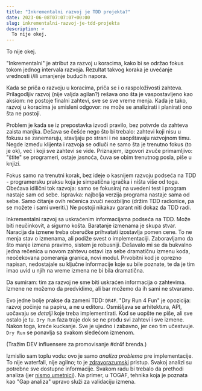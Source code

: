 ```yaml
---
title: "Inkrementalni razvoj je TDD projekta?"
date: 2023-06-08T07:07:07+00:00
slug: inkrementalni-razvoj-je-tdd-projekta
description: >
  To nije okej.
---
```


To nije okej.

"Inkrementalni" je atribut za razvoj u koracima, kako bi se održao fokus tokom jednog intervala razvoja. Rezultat takvog koraka je uvećanje vrednosti i/ili umanjenje budućih napora.

Kada se priča o razvoju u koracima, priča se i o raspoloživosti zahteva. Prilagodljiv razvoj (nije valjda agilan?) rešava ono šta je vaspostavljeno kao aksiom: ne postoje finalni zahtevi, sve se sve vreme menja. Kada je tako, razvoj u koracima je smisleni odgovor: ne može se analizirati i planirati ono šta ne postoji.

Problem je kada se iz prepostavka izvodi pravilo, bez potvrde da zahteva zaista manjka. Dešava se češće nego što bi trebalo: zahtevi koji nisu u fokusu se zanemaruju, stavljaju po strani i ne saopštavaju razvojnom timu. Negde između klijenta i razvoja se odluči ne samo šta je trenutno fokus (to je ok), već i koji sve zahtevi se vide. Priznajem, izgovori zvuče primamljivo: "štite" se programeri, ostaje jasnoća, čuva se obim trenutnog posla, piše u knjizi.

Fokus samo na trenutni korak, bez ideje o kasnijem razvoju podseća na TDD - programersku praksu koja je simpatična igračka i ništa više od toga. Obećava idilični tok razvoja: samo se fokusiraj na uvedeni test i program nastaje sam od sebe. Ispravka: najbolja verzija programa nastaje sama od sebe. Samo čitanje ovih rečenica zvuči neozbiljno (držim TDD radionice, pa se možete i sami uveriti.) Ne postoji nikakav garant niti dokaz da TDD radi.

Inkrementalni razvoj sa uskraćenim informacijama podseća na TDD. Može biti neučinkovit, a sigurno košta. Baratanje izmenama je skupa stvar. Naracija da izmene treba oberučke prihvatati izostavlja pomen cene. To ne menja stav o izmenama, ali podiže svest o implementaciji. Zaboravljamo da što manje izmena pravimo, sistem je robusniji. Dešavalo mi se da bukvalno jedna rečenica u novom zahtevu ostavi iza sebe dramatičnu izmenu koda, neočekovana pomeranja granica, novi modul. Prvobitni kod je oprezno napisan, nedostajale su ključne informacije koje su bile poznate, te da je tim imao uvid u njih na vreme izmena ne bi bila dramatična.

Da sumiram: tim za razvoj ne sme biti uskraćen informacija o zahtevima. Izmene ne možemo da predvidimo, ali bar možemo da ih sami ne stvaramo.

Evo jedne bolje prakse da zameni TDD: `DR4F`. "Dry Run 4 Fun" je opozicija: razvoj počinje na papiru, a ne u editoru. Osmišljava se arhitektura, API, uočavaju se _detalji_ koje treba implementirati. Kod se uopšte ne piše, ali sve ostalo je tu. `Dry Run` faza traje dok se ne prođu svi zahtevi i sve izmene. Nakon toga, kreće kuckanje. Sve je ujedno i zabavno, jer ceo tim učestvuje. `Dry Run` se ponavlja sa svakom sledećom izmenom.

(Tražim DEV influensere za promovisanje #dr4f brenda.)

Izmislio sam toplu vodu: ovo je samo _analiza problema_ pre implementacije. To nije waterfall, nije agilno; to je [zdravorazumski](https://zdrum.work) pristup. Svakoj analizi su potrebne sve dostupne informacije. Svakom radu bi trebalo da prethodi analiza (jer [nismo umetnici](https://oblac.rs/pisanje-programa-umetnost-ili-nauka/)). Na primer, u TOGAF, tehnika koja je poznata kao "Gap analiza" upravo služi za validaciju izmena.
